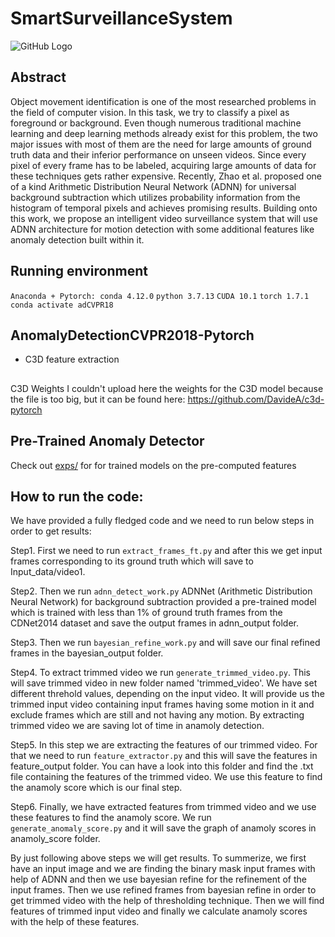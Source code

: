 # SmartSurveillanceSystem
![GitHub Logo](images/project.jpg)


## Abstract
Object movement identification is one of the most researched problems in the field of computer vision. In this task, we try to classify a pixel as foreground or background. Even though numerous traditional machine learning and deep learning methods already exist for this problem, the two major issues with most of them are the need for large amounts of ground truth data and their inferior performance on unseen videos. Since every pixel of every frame has to be labeled, acquiring large amounts of data for these techniques gets rather expensive. Recently,  Zhao et al. proposed one of a kind Arithmetic Distribution Neural Network (ADNN) for universal background subtraction which utilizes probability information from the histogram of temporal pixels and achieves promising results. Building onto this work, we propose an intelligent video surveillance system that will use ADNN architecture for motion detection with some additional features like anomaly detection built within it.

## Running environment 
`Anaconda + Pytorch: conda 4.12.0` `python 3.7.13` `CUDA 10.1` `torch 1.7.1` `conda activate adCVPR18`

## AnomalyDetectionCVPR2018-Pytorch
* C3D feature extraction

## 
C3D Weights
I couldn't upload here the weights for the C3D model because the file is too big, but it can be found here:
https://github.com/DavideA/c3d-pytorch


## Pre-Trained Anomaly Detector
Check out <a href="exps/c3d/">exps/</a> for for trained models on the pre-computed features

## How to run the code:

We have provided a fully fledged code and we need to run below steps in order to get results:

Step1. First we need to run `extract_frames_ft.py` and after this we get input frames corresponding to its ground truth which will save to Input_data/video1. 

Step2. Then we run `adnn_detect_work.py` ADNNet (Arithmetic Distribution Neural Network) for background subtraction provided a pre-trained model which is trained with less than 1\% of ground truth frames from the CDNet2014 dataset and save the output frames in adnn_output folder. 

Step3. Then we run `bayesian_refine_work.py` and will save our final refined frames in the bayesian_output folder.  

Step4. To extract trimmed video we run `generate_trimmed_video.py`. This will save trimmed video in new folder named 'trimmed_video'. We have set different threhold values, depending on the input video. It will provide us the trimmed input video containing input frames having some motion in it and exclude frames which are still and not having any motion. By extracting trimmed video we are saving lot of time in anamoly detection. 

Step5. In this step we are extracting the features of our trimmed video. For that we need to run `feature_extractor.py` and this will save the features in feature_output folder. You can have a look into this folder and find the .txt file containing the features of the trimmed video. We use this feature to find the anamoly score which is our final step. 

Step6. Finally, we have extracted features from trimmed video and we use these features to find the anamoly score. We run `generate_anomaly_score.py` and it will save the graph of anamoly scores in anamoly_score folder. 

        
By just following above steps we will get results. To summerize, we first have an input image and we are finding the binary mask input frames with help of ADNN and then we use bayesian refine for the refinement of the input frames. Then we use refined frames from bayesian refine in order to get trimmed video with the help of thresholding technique. Then we will find features of trimmed input video and finally we calculate anamoly scores with the help of these features. 
